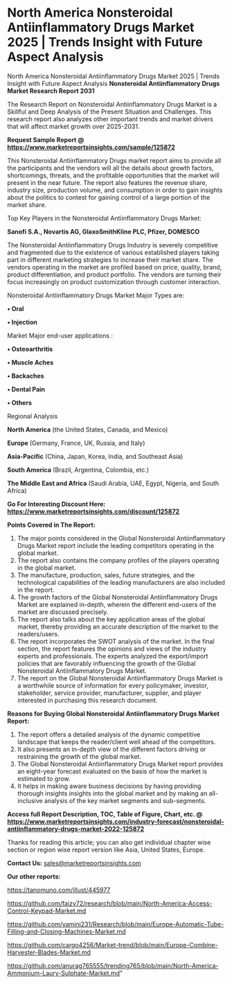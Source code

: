 # North America Nonsteroidal Antiinflammatory Drugs Market 2025 | Trends Insight with Future Aspect Analysis
North America Nonsteroidal Antiinflammatory Drugs Market 2025 | Trends Insight with Future Aspect Analysis
<strong>Nonsteroidal Antiinflammatory Drugs Market Research Report 2031</strong>

The Research Report on Nonsteroidal Antiinflammatory Drugs Market is a Skillful and Deep Analysis of the Present Situation and Challenges. This research report also analyzes other important trends and market drivers that will affect market growth over 2025-2031.

<strong>Request Sample Report @ <a href=https://www.marketreportsinsights.com/sample/125872>https://www.marketreportsinsights.com/sample/125872</a></strong>

This Nonsteroidal Antiinflammatory Drugs market report aims to provide all the participants and the vendors will all the details about growth factors, shortcomings, threats, and the profitable opportunities that the market will present in the near future. The report also features the revenue share, industry size, production volume, and consumption in order to gain insights about the politics to contest for gaining control of a large portion of the market share.

Top Key Players in the Nonsteroidal Antiinflammatory Drugs Market:

<strong>Sanofi S.A., Novartis AG, GlaxoSmithKline PLC, Pfizer, DOMESCO</strong>

The Nonsteroidal Antiinflammatory Drugs Industry is severely competitive and fragmented due to the existence of various established players taking part in different marketing strategies to increase their market share. The vendors operating in the market are profiled based on price, quality, brand, product differentiation, and product portfolio. The vendors are turning their focus increasingly on product customization through customer interaction.

Nonsteroidal Antiinflammatory Drugs Market Major Types are:

<strong>• Oral

• Injection</strong>

Market Major end-user applications :

<strong>• Osteoarthritis

• Muscle Aches

• Backaches

• Dental Pain

• Others</strong>

Regional Analysis

</u><strong><b>North America</b></strong> (the United States, Canada, and Mexico)

<strong><b>Europe </b></strong>(Germany, France, UK, Russia, and Italy)

<strong><b>Asia-Pacific</b></strong> (China, Japan, Korea, India, and Southeast Asia)

<strong><b>South America</b></strong> (Brazil, Argentina, Colombia, etc.)

<strong><b>The Middle East and Africa</b></strong> (Saudi Arabia, UAE, Egypt, Nigeria, and South Africa)

<strong>Go For Interesting Discount Here: <a href=https://www.marketreportsinsights.com/discount/125872>https://www.marketreportsinsights.com/discount/125872</a></strong>

<strong>Points Covered in The Report:</strong>
<ol>
  <li>The major points considered in the Global Nonsteroidal Antiinflammatory Drugs Market report include the leading competitors operating in the global market.</li>
  <li>The report also contains the company profiles of the players operating in the global market.</li>
  <li>The manufacture, production, sales, future strategies, and the technological capabilities of the leading manufacturers are also included in the report.</li>
  <li>The growth factors of the Global Nonsteroidal Antiinflammatory Drugs Market are explained in-depth, wherein the different end-users of the market are discussed precisely.</li>
  <li>The report also talks about the key application areas of the global market, thereby providing an accurate description of the market to the readers/users.</li>
  <li>The report incorporates the SWOT analysis of the market. In the final section, the report features the opinions and views of the industry experts and professionals. The experts analyzed the export/import policies that are favorably influencing the growth of the Global Nonsteroidal Antiinflammatory Drugs Market.</li>
  <li>The report on the Global Nonsteroidal Antiinflammatory Drugs Market is a worthwhile source of information for every policymaker, investor, stakeholder, service provider, manufacturer, supplier, and player interested in purchasing this research document.</li>
</ol>
<strong>Reasons for Buying Global Nonsteroidal Antiinflammatory Drugs Market Report:</strong>

<ol>
  <li>The report offers a detailed analysis of the dynamic competitive landscape that keeps the reader/client well ahead of the competitors.</li>
  <li>It also presents an in-depth view of the different factors driving or restraining the growth of the global market.</li>
  <li>The Global Nonsteroidal Antiinflammatory Drugs Market report provides an eight-year forecast evaluated on the basis of how the market is estimated to grow.</li>
  <li>It helps in making aware business decisions by having providing thorough insights insights into the global market and by making an all-inclusive analysis of the key market segments and sub-segments.</li>
</ol>
<strong>Access full Report Description, TOC, Table of Figure, Chart, etc. @ <a href=https://www.marketreportsinsights.com/industry-forecast/nonsteroidal-antiinflammatory-drugs-market-2022-125872>https://www.marketreportsinsights.com/industry-forecast/nonsteroidal-antiinflammatory-drugs-market-2022-125872</a></strong>


Thanks for reading this article; you can also get individual chapter wise section or region wise report version like Asia, United States, Europe.

<strong>Contact Us:</strong>
sales@marketreportsinsights.com

<strong>Our other reports:</strong>

<a href=https://tanomuno.com/illust/445977>https://tanomuno.com/illust/445977</a>

<a href=https://github.com/faizy72/research/blob/main/North-America-Access-Control-Keypad-Market.md>https://github.com/faizy72/research/blob/main/North-America-Access-Control-Keypad-Market.md</a>

<a href=https://github.com/yamini231/Research/blob/main/Europe-Automatic-Tube-Filling-and-Closing-Machines-Market.md>https://github.com/yamini231/Research/blob/main/Europe-Automatic-Tube-Filling-and-Closing-Machines-Market.md</a>

<a href=https://github.com/cargo4256/Market-trend/blob/main/Europe-Combine-Harvester-Blades-Market.md>https://github.com/cargo4256/Market-trend/blob/main/Europe-Combine-Harvester-Blades-Market.md</a>

<a href=https://github.com/anurag765555/trending765/blob/main/North-America-Ammonium-Laury-Sulphate-Market.md>https://github.com/anurag765555/trending765/blob/main/North-America-Ammonium-Laury-Sulphate-Market.md</a>"
